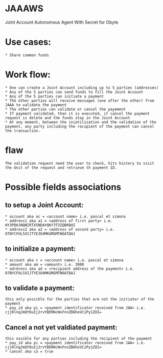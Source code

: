 # JAAAWS
Joint Account Autonomous Agent With Secret for Obyte

# Use cases:
	* Share common funds

# Work flow:
	* One can create a Joint Account including up to 5 parties (addresses)
	* Any of the 5 parties can send funds to fill the Joint Account
	* Any of the 5 parties can initiate a payment
	* The other parties will receive messages (one after the other) from JAAA to validate the payment
	* The other parties can validate or cancel the payement
	* If payment validated, then it is executed, if cancel the payment request is delete and the funds stay in the Joint Account
	* At any moment, between the iniatilization and the validation of the payment, any party including the recipient of the payment can cancel the transaction.

# flaw
	The validation request need the user to check, hits history to visit the Unit of the request and retrieve th payment ID.
	
# Possible fields associations

## to setup a Joint Account:
	* account aka ac = <account name> i.e. pascal et simona
	* address1 aka a1 = <address of first party> i.e. HY3PDHJNQNIRTX5NDAYQKY7F3ZQBRQHI
	* address2 aka a2 = <address of second party> i.e. O7NYCFUL5XIJTYE3O4MKGMGMTN6ATQAJ

## to initialize a payment:
	* account aka c = <account name> i.e. pascal et simona
	* amount aka am = <amount> i.e. 3000
	* adrdress aka ad = <recipient address of the payment> i.e. O7NYCFUL5XIJTYE3O4MKGMGMTN6ATQAJ

## to validate a payment:
	this only possible for the parties that are not the initiator of the payment
	* pay_id aka pi = <payment identificator received from JAA> i.e. cjjRlnqJmQY8uIj2rvYBD9NcWvFnnZB6heVCiPy1ZOI=
	
## Cancel a not yet valdiated payment:
	this ossible for any parties including the recipient of the payment
	* pay_id aka pi = <payment identificator received from JAA> i.e. cjjRlnqJmQY8uIj2rvYBD9NcWvFnnZB6heVCiPy1ZOI=
	* cancel aka ca = true
